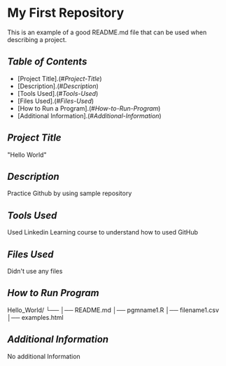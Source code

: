 # **My First Repository**
This is an example of a good README.md file that can be used when describing a project.

## _Table of Contents_

- [Project Title].(#_Project-Title_)
- [Description].(#_Description_)
- [Tools Used].(#_Tools-Used_)
- [Files Used].(#_Files-Used_)
- [How to Run a Program].(#_How-to-Run-Program_)
- [Additional Information].(#_Additional-Information_)

## _Project Title_
"Hello World"

## _Description_
Practice Github by using sample repository

## _Tools Used_
Used Linkedin Learning course to understand how to used GitHub

## _Files Used_
Didn't use any files 

## _How to Run Program_
Hello_World/
└── 
    │── README.md
    │── pgmname1.R
    │── filename1.csv
    │── examples.html

## _Additional Information_
No additional Information
